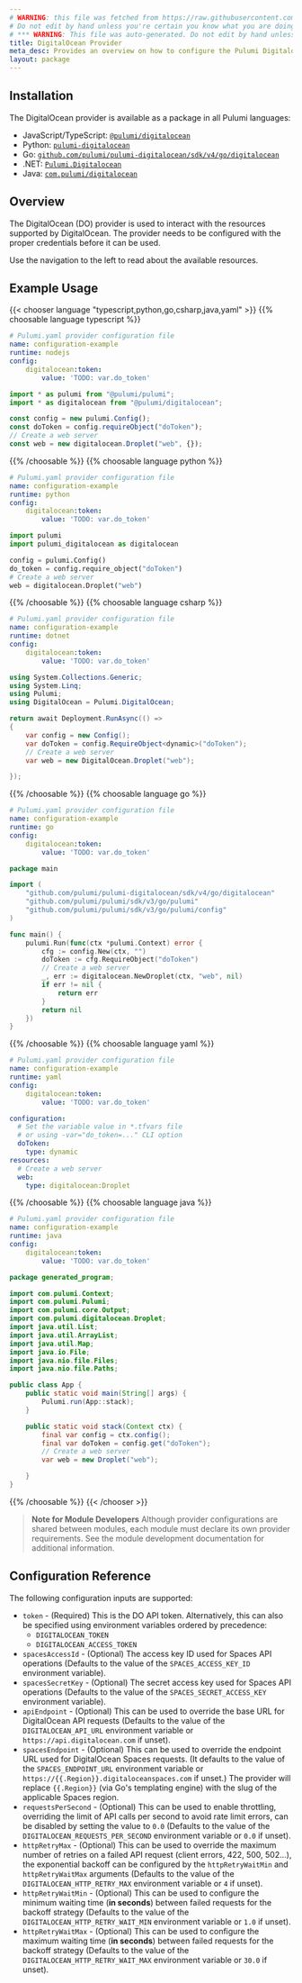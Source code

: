 ```yaml
---
# WARNING: this file was fetched from https://raw.githubusercontent.com/pulumi/pulumi-digitalocean/v4.41.0/docs/_index.md
# Do not edit by hand unless you're certain you know what you are doing!
# *** WARNING: This file was auto-generated. Do not edit by hand unless you're certain you know what you are doing! ***
title: DigitalOcean Provider
meta_desc: Provides an overview on how to configure the Pulumi Digitalocean provider.
layout: package
---
```

## Installation

The DigitalOcean provider is available as a package in all Pulumi languages:

* JavaScript/TypeScript: [`@pulumi/digitalocean`](https://www.npmjs.com/package/@pulumi/digitalocean)
* Python: [`pulumi-digitalocean`](https://pypi.org/project/pulumi-digitalocean/)
* Go: [`github.com/pulumi/pulumi-digitalocean/sdk/v4/go/digitalocean`](https://github.com/pulumi/pulumi-digitalocean)
* .NET: [`Pulumi.Digitalocean`](https://www.nuget.org/packages/Pulumi.Digitalocean)
* Java: [`com.pulumi/digitalocean`](https://central.sonatype.com/artifact/com.pulumi/digitalocean)
## Overview

The DigitalOcean (DO) provider is used to interact with the
resources supported by DigitalOcean. The provider needs to be configured
with the proper credentials before it can be used.

Use the navigation to the left to read about the available resources.
## Example Usage

{{< chooser language "typescript,python,go,csharp,java,yaml" >}}
{{% choosable language typescript %}}
```yaml
# Pulumi.yaml provider configuration file
name: configuration-example
runtime: nodejs
config:
    digitalocean:token:
        value: 'TODO: var.do_token'

```
```typescript
import * as pulumi from "@pulumi/pulumi";
import * as digitalocean from "@pulumi/digitalocean";

const config = new pulumi.Config();
const doToken = config.requireObject("doToken");
// Create a web server
const web = new digitalocean.Droplet("web", {});
```
{{% /choosable %}}
{{% choosable language python %}}
```yaml
# Pulumi.yaml provider configuration file
name: configuration-example
runtime: python
config:
    digitalocean:token:
        value: 'TODO: var.do_token'

```
```python
import pulumi
import pulumi_digitalocean as digitalocean

config = pulumi.Config()
do_token = config.require_object("doToken")
# Create a web server
web = digitalocean.Droplet("web")
```
{{% /choosable %}}
{{% choosable language csharp %}}
```yaml
# Pulumi.yaml provider configuration file
name: configuration-example
runtime: dotnet
config:
    digitalocean:token:
        value: 'TODO: var.do_token'

```
```csharp
using System.Collections.Generic;
using System.Linq;
using Pulumi;
using DigitalOcean = Pulumi.DigitalOcean;

return await Deployment.RunAsync(() =>
{
    var config = new Config();
    var doToken = config.RequireObject<dynamic>("doToken");
    // Create a web server
    var web = new DigitalOcean.Droplet("web");

});

```
{{% /choosable %}}
{{% choosable language go %}}
```yaml
# Pulumi.yaml provider configuration file
name: configuration-example
runtime: go
config:
    digitalocean:token:
        value: 'TODO: var.do_token'

```
```go
package main

import (
	"github.com/pulumi/pulumi-digitalocean/sdk/v4/go/digitalocean"
	"github.com/pulumi/pulumi/sdk/v3/go/pulumi"
	"github.com/pulumi/pulumi/sdk/v3/go/pulumi/config"
)

func main() {
	pulumi.Run(func(ctx *pulumi.Context) error {
		cfg := config.New(ctx, "")
		doToken := cfg.RequireObject("doToken")
		// Create a web server
		_, err := digitalocean.NewDroplet(ctx, "web", nil)
		if err != nil {
			return err
		}
		return nil
	})
}
```
{{% /choosable %}}
{{% choosable language yaml %}}
```yaml
# Pulumi.yaml provider configuration file
name: configuration-example
runtime: yaml
config:
    digitalocean:token:
        value: 'TODO: var.do_token'

```
```yaml
configuration:
  # Set the variable value in *.tfvars file
  # or using -var="do_token=..." CLI option
  doToken:
    type: dynamic
resources:
  # Create a web server
  web:
    type: digitalocean:Droplet
```
{{% /choosable %}}
{{% choosable language java %}}
```yaml
# Pulumi.yaml provider configuration file
name: configuration-example
runtime: java
config:
    digitalocean:token:
        value: 'TODO: var.do_token'

```
```java
package generated_program;

import com.pulumi.Context;
import com.pulumi.Pulumi;
import com.pulumi.core.Output;
import com.pulumi.digitalocean.Droplet;
import java.util.List;
import java.util.ArrayList;
import java.util.Map;
import java.io.File;
import java.nio.file.Files;
import java.nio.file.Paths;

public class App {
    public static void main(String[] args) {
        Pulumi.run(App::stack);
    }

    public static void stack(Context ctx) {
        final var config = ctx.config();
        final var doToken = config.get("doToken");
        // Create a web server
        var web = new Droplet("web");

    }
}
```
{{% /choosable %}}
{{< /chooser >}}

> **Note for Module Developers** Although provider configurations are shared between modules, each module must
declare its own provider requirements. See the module development documentation for additional information.
## Configuration Reference

The following configuration inputs are supported:

* `token` - (Required) This is the DO API token. Alternatively, this can also be specified
  using environment variables ordered by precedence:
  * `DIGITALOCEAN_TOKEN`
  * `DIGITALOCEAN_ACCESS_TOKEN`
* `spacesAccessId` - (Optional) The access key ID used for Spaces API
  operations (Defaults to the value of the `SPACES_ACCESS_KEY_ID` environment
  variable).
* `spacesSecretKey` - (Optional) The secret access key used for Spaces API
  operations (Defaults to the value of the `SPACES_SECRET_ACCESS_KEY`
  environment variable).
* `apiEndpoint` - (Optional) This can be used to override the base URL for
  DigitalOcean API requests (Defaults to the value of the `DIGITALOCEAN_API_URL`
  environment variable or `https://api.digitalocean.com` if unset).
* `spacesEndpoint` - (Optional) This can be used to override the endpoint URL
  used for DigitalOcean Spaces requests. (It defaults to the value of the
  `SPACES_ENDPOINT_URL` environment variable or `https://{{.Region}}.digitaloceanspaces.com`
  if unset.) The provider will replace `{{.Region}}` (via Go's templating engine) with the slug
  of the applicable Spaces region.
* `requestsPerSecond` - (Optional) This can be used to enable throttling, overriding the limit
  of API calls per second to avoid rate limit errors, can be disabled by setting the value
  to `0.0` (Defaults to the value of the `DIGITALOCEAN_REQUESTS_PER_SECOND` environment
  variable or `0.0` if unset).
* `httpRetryMax` - (Optional) This can be used to override the maximum number
  of retries on a failed API request (client errors, 422, 500, 502...), the exponential
  backoff can be configured by the `httpRetryWaitMin` and `httpRetryWaitMax` arguments
  (Defaults to the value of the `DIGITALOCEAN_HTTP_RETRY_MAX` environment variable or
  `4` if unset).
* `httpRetryWaitMin` - (Optional) This can be used to configure the minimum
  waiting time (**in seconds**) between failed requests for the backoff strategy
  (Defaults to the value of the `DIGITALOCEAN_HTTP_RETRY_WAIT_MIN` environment
  variable or `1.0` if unset).
* `httpRetryWaitMax` - (Optional) This can be used to configure the maximum
  waiting time (**in seconds**) between failed requests for the backoff strategy
  (Defaults to the value of the `DIGITALOCEAN_HTTP_RETRY_WAIT_MAX` environment
  variable or `30.0` if unset).
